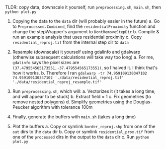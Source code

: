 TLDR: copy data, downscale it yourself, run `preprocessing.sh`, `main.sh`, then `python plot.py`

1. Copying the data to the `data` dir (will probably easier in the future)
    a. Go to `Preprocessed.Combined`, find the `residentialProximity` function and change the stepWrapper's argument to `DontRemoveStepDir`
    b. Compile & run an example analysis that uses residential proximity
    c. Copy `residential_reproj.tif` from the internal step dir to `data`

2. Resample (downscale) it yourself using gdalinfo and gdalwarp (otherwise subsequent calculations will take way too long)
    a. For me, `gdalinfo` says the pixel sizes are `(37.479554565173551,-37.479554565173551)`, so I halved it. I think that's how it works.
    b. Therefore I ran `gdalwarp -tr 74.959109130347102 74.959109130347102 './data/residential_reproj.tif' './data/residential_reproj_resample.tif'`

3. Run `preprocessing.sh`, which will:
    a. Vectorizes it (it takes a long time, and will appear to be stuck)
    b. Extract field = 1
    c. Fix geometries (to remove nested polygons)
    d. Simplify geometries using the Douglas-Peucker algorithm with tolerance 100m

4. Finally, generate the buffers with `main.sh` (takes a long time)

5. Plot the buffers
    a. Copy or symlink `border_reproj.shp` from one of the `out` dirs to the `data` dir
    b. Copy or symlink `residential_prox.tif` from one of the `processed` dirs in the output to the `data` dir
    c. Run `python plot.py`
